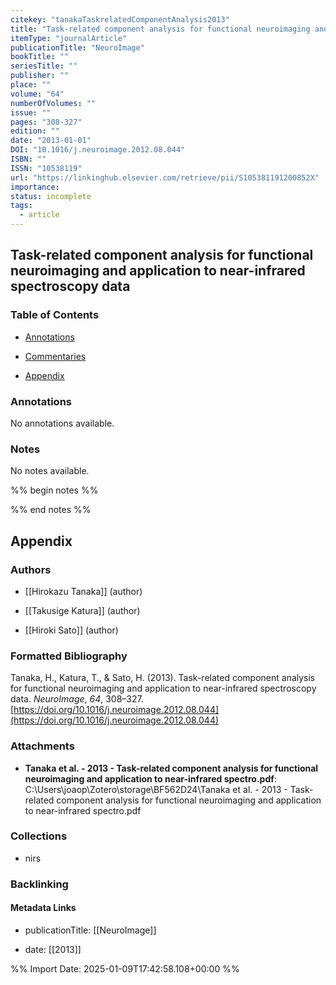 ```yaml
---
citekey: "tanakaTaskrelatedComponentAnalysis2013"
title: "Task-related component analysis for functional neuroimaging and application to near-infrared spectroscopy data"
itemType: "journalArticle"
publicationTitle: "NeuroImage"
bookTitle: ""
seriesTitle: ""
publisher: ""
place: ""
volume: "64"
numberOfVolumes: ""
issue: ""
pages: "308-327"
edition: ""
date: "2013-01-01"
DOI: "10.1016/j.neuroimage.2012.08.044"
ISBN: ""
ISSN: "10538119"
url: "https://linkinghub.elsevier.com/retrieve/pii/S105381191200852X"
importance: 
status: incomplete
tags:
  - article
---
```


## Task-related component analysis for functional neuroimaging and application to near-infrared spectroscopy data

### Table of Contents

- [Annotations](#annotations)

+ [Commentaries](#commentaries)

- [Appendix](#appendix)

### Annotations


No annotations available.


### Notes


No notes available.


%% begin notes %%

<!-- Write your personal notes here -->

%% end notes %%

## Appendix

### Authors


- [[Hirokazu Tanaka]] (author)

- [[Takusige Katura]] (author)

- [[Hiroki Sato]] (author)




### Formatted Bibliography

Tanaka, H., Katura, T., & Sato, H. (2013). Task-related component analysis for functional neuroimaging and application to near-infrared spectroscopy data. _NeuroImage_, _64_, 308–327. [https://doi.org/10.1016/j.neuroimage.2012.08.044](https://doi.org/10.1016/j.neuroimage.2012.08.044)




### Attachments


- **Tanaka et al. - 2013 - Task-related component analysis for functional neuroimaging and application to near-infrared spectro.pdf**: C:\Users\joaop\Zotero\storage\BF562D24\Tanaka et al. - 2013 - Task-related component analysis for functional neuroimaging and application to near-infrared spectro.pdf




### Collections


- nirs





### Backlinking


#### Metadata Links


- publicationTitle: [[NeuroImage]]




- date: [[2013]]





<!-- Any additional notes or comments -->


%% Import Date: 2025-01-09T17:42:58.108+00:00 %%
